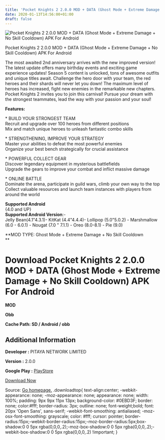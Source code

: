 ```yaml
---
title: 'Pocket Knights 2 2.0.0 MOD + DATA (Ghost Mode + Extreme Damage + No Skill Cooldown) APK For Android'
date: 2020-01-13T14:56:00+01:00
draft: false
---
```


![Pocket Knights 2 2.0.0 MOD + DATA (Ghost Mode + Extreme Damage + No Skill Cooldown) APK For Android](https://i0.wp.com/apkhome.net/wp-content/uploads/2020/01/Pocket-Knights-2-2.0.0-MOD-DATA-Ghost-Mode-Extreme-Damage-No-Skill-Cooldown.png "Pocket Knights 2 2.0.0 MOD + DATA (Ghost Mode + Extreme Damage + No Skill Cooldown) APK For Android")

  

Pocket Knights 2 2.0.0 MOD + DATA (Ghost Mode + Extreme Damage + No Skill Cooldown) APK For Android

The most awaited 2nd anniversary arrives with the new improved version! The latest update offers many birthday events and exciting game experience updates! Season 5 content is unlocked, tons of awesome outfits and unique titles await. Challenge the hero door with your team, the red heroes and their shards will never let you down! The maximum level of heroes has increased, fight new enemies in the remarkable new chapters. Pocket Knights 2 invites you to join this carnival! Pursue your dream with the strongest teammates, lead the way with your passion and your soul!

**Features:**

\* BUILD YOUR STRONGEST TEAM  
Recruit and upgrade over 100 heroes from different positions  
Mix and match unique heroes to unleash fantastic combo skills

\* STRENGTHENING, IMPROVE YOUR STRATEGY  
Master your abilities to defeat the most powerful enemies  
Organize your best bench strategically for crucial assistance

\* POWERFUL COLLECT GEAR  
Discover legendary equipment in mysterious battlefields  
Upgrade the gears to improve your combat and inflict massive damage

\* ONLINE BATTLE  
Dominate the arena, participate in guild wars, climb your own way to the top  
Collect valuable resources and launch team instances with players from around the world

**Supported Android**  
{4.0 and UP}  
**Supported Android Version**:-  
Jelly Bean(4.1"4.3.1)- KitKat (4.4"4.4.4)- Lollipop (5.0"5.0.2) - Marshmallow (6.0 - 6.0.1) - Nougat (7.0 " 7.1.1) - Oreo (8.0-8.1) - Pie (9.0)

**MOD TYPE: Ghost Mode + Extreme Damage + No Skill Cooldown  
**

Download Pocket Knights 2 2.0.0 MOD + DATA (Ghost Mode + Extreme Damage + No Skill Cooldown) APK For Android
============================================================================================================

**MOD**

**Obb**

**Cache Path: SD / Android / obb**

Additional Information
----------------------

**Developer :** PITAYA NETWORK LIMITED

**Version :** 2.0.0

**Google Play :** [PlayStore](https://play.google.com/store/apps/details?id=com.mngo.knights)

  

[Download Now](https://store4app.co/post/pocket-knights-2-2-0-0-mod-data-ghost-mode-extreme-damage-no-skill-cooldown-apk-for-android_1578923162)

  
Source: [Go homepage.](https://store4app.co/post/pocket-knights-2-2-0-0-mod-data-ghost-mode-extreme-damage-no-skill-cooldown-apk-for-android_1578923162) .downloadtop{ text-align:center; -webkit-appearance: none; -moz-appearance: none; appearance: none; width: 100%; padding: 9px 9px 11px 13px; background-color: #0EBD3F; border: none; color:#fff; border-radius: 3px; outline: none; font-weight;bold; font: 20px 'Open Sans', sans-serif; -webkit-font-smoothing: antialiased; -moz-osx-font-smoothing: grayscale; color: #fff; cursor: pointer; border-radius:15px;-webkit-border-radius:15px;-moz-border-radius:5px;box-shadow:0 0 5px rgba(0,0,0,.2);-moz-box-shadow:0 0 5px rgba(0,0,0,.2);-webkit-box-shadow:0 0 5px rgba(0,0,0,.2) !important; }